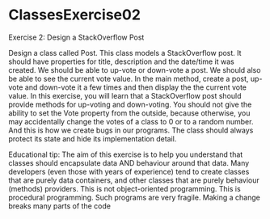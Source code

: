 # ClassesExercise02
Exercise 2: Design a StackOverflow Post

Design a class called Post. This class models a StackOverflow post. It should have properties 
for title, description and the date/time it was created. We should be able to up-vote or down-vote 
a post. We should also be able to see the current vote value. In the main method, create a post, 
up-vote and down-vote it a few times and then display the the current vote value. 
In this exercise, you will learn that a StackOverflow post should provide methods for up-voting 
and down-voting. You should not give the ability to set the Vote property from the outside, 
because otherwise, you may accidentally change the votes of a class to 0 or to a random 
number. And this is how we create bugs in our programs. The class should always protect its 
state and hide its implementation detail. 

Educational tip: The aim of this exercise is to help you understand that classes should 
encapsulate data AND behaviour around that data. Many developers (even those with years of 
experience) tend to create classes that are purely data containers, and other classes that are 
purely behaviour (methods) providers. This is not object-oriented programming. This is 
procedural programming. Such programs are very fragile. Making a change breaks many parts 
of the code
